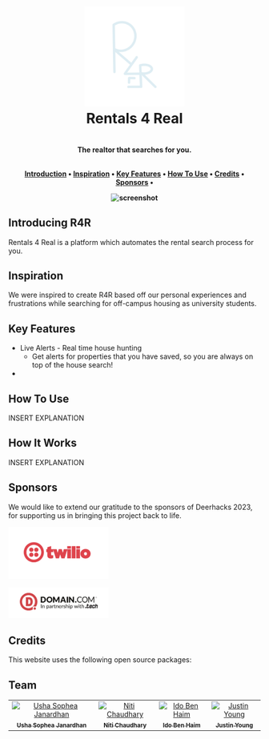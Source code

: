 
<h1 align="center">
  <br>
  <a href="https://r4r.tech/"><img src="logo.PNG" alt="Rentals 4 Real" width="200"></a>
  <br>
  Rentals 4 Real
  <br>
</h1>

<h4 align="center"> <br>The realtor that searches for you. 

<p align="center">
  <br>
  <a href="#introducing-r4r">Introduction</a> •
  <a href="#inspiration">Inspiration</a> •
  <a href="#key-features">Key Features</a> •
  <a href="#how-to-use">How To Use</a> •
  <a href="#credits">Credits</a> •
  <a href="#sponsors">Sponsors</a> •
</p>

![screenshot]()

## Introducing R4R

Rentals 4 Real is a platform which automates the rental search process for you.

## Inspiration

We were inspired to create R4R based off our personal experiences and frustrations while searching for off-campus housing as university students. 

## Key Features

* Live Alerts - Real time house hunting 
  - Get alerts for properties that you have saved, so you are always on top of the house search!
*


## How To Use

INSERT EXPLANATION

## How It Works

INSERT EXPLANATION


## Sponsors

We would like to extend our gratitude to the sponsors of Deerhacks 2023, for supporting us in bringing this project back to life.

<a href="https://www.twilio.com/"><img src="twiliologo.png" alt="Twilio" width="200"></a>

<a href="https://www.domain.com/mlh"><img src="domainlogo.png" alt="Domain.Com" width="200"></a>


## Credits

This website uses the following open source packages:



## Team

<table>
  <tr>
    <td align="center">
    <a href="https://github.com/usha-sj"><img src="https://github.com/usha-sj.png" width="100px;" alt="Usha Sophea Janardhan"/><br /><sub><b>Usha Sophea Janardhan</b></sub></a><br /></td>
    <td align="center">
    <a href="https://github.com/nitic04"><img src="https://github.com/nitic04.png" width="100px;" alt="Niti Chaudhary"/><br /><sub><b>Niti Chaudhary</b></sub></a><br /></td>
    <td align="center">
    <a href="https://github.com/ggggg"><img src="https://github.com/ggggg.png" width="100px;" alt="Ido Ben Haim"/><br /><sub><b>Ido Ben Haim</b></sub></a><br /></td>
    <td align="center">
    <a href="https://github.com/jman005"><img src="https://github.com/jman005.png" width="100px;" alt="Justin Young"/><br /><sub><b>Justin Young</b></sub></a><br /></td>
  </tr>
</table>
